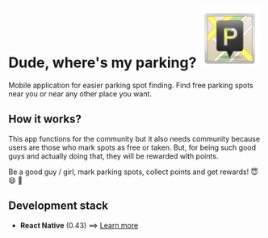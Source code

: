 # Dude, where's my parking? ![](app/images/logo.png "Dude, where's my parking?")

Mobile application for easier parking spot finding.
Find free parking spots near you or near any other place you want.





## How it works?

This app functions for the community but it also needs community because users are those who mark spots as free or taken.
But, for being such good guys and actually doing that, they will be rewarded with points.

Be a good guy / girl, mark parking spots, collect points and get rewards!  :innocent: :smile:  :gift:


## Development stack

* **React Native** (0.43) ==> [Learn more](http://facebook.github.io/react-native/releases/0.43/ "React Native documentation")